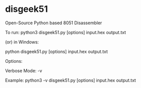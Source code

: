 # disgeek51
Open-Source Python based 8051 Disassembler

To run:
python3 disgeek51.py [options] input.hex output.txt

(or) in Windows:

python disgeek51.py [options] input.hex output.txt

Options:

Verbose Mode: -v

Example:
python3 -v disgeek51.py [options] input.hex output.txt
